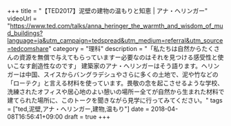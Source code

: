 +++
title =  "【TED2017】泥壁の建物の温もりと知恵 | アナ・ヘリンガー"
videoUrl = "https://www.ted.com/talks/anna_heringer_the_warmth_and_wisdom_of_mud_buildings?language=ja&utm_campaign=tedspread&utm_medium=referral&utm_source=tedcomshare"
category = "理科"
description = "「私たちは自然からたくさんの資源を無償で与えてもらっていますー必要なのはそれを見つける感受性と使いこなす創造性なのです」 建築家のアナ・ヘリンガーはそう語ります。ヘリンガーは中国、スイスからバングラデシュやさらに多くの土地で、泥や竹などの「ローテク」と言える材料を使っています。畏敬の念を起こさせるような学校、洗練されたオフィスや居心地のよい憩いの場所ー全てが自然から生まれた材料で建てられた場所に、このトークを聞きながら見学に行ってみてください。"
tags = ["ted,泥壁,アナ・へリンガー,建物,温もり"]
date = 2018-04-08T16:56:41+09:00
draft = true
+++

